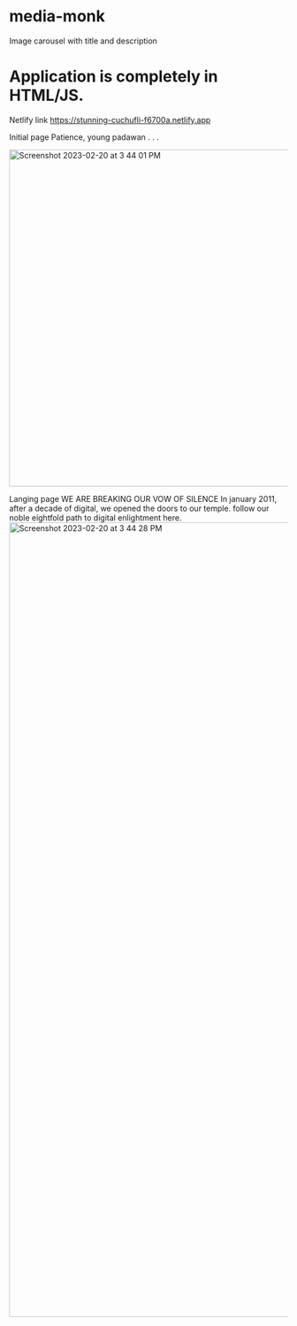# media-monk
Image carousel with title and description

# Application is completely in HTML/JS. 

Netlify link
https://stunning-cuchufli-f6700a.netlify.app

Initial page
Patience, young padawan . . .

<img width="609" alt="Screenshot 2023-02-20 at 3 44 01 PM" src="https://user-images.githubusercontent.com/40163773/220076904-bb5afc4b-d7e8-4b73-b3b6-b804a3e1164f.png">

Langing page
WE ARE BREAKING OUR VOW OF SILENCE
In january 2011, after a decade of digital, we opened the doors to our temple. follow our noble eightfold path to digital enlightment here.
<img width="1436" alt="Screenshot 2023-02-20 at 3 44 28 PM" src="https://user-images.githubusercontent.com/40163773/220077002-c74f928b-5d7b-4b81-bbef-1daef1d132f3.png">

